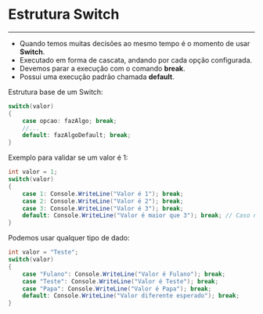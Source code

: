 # Estrutura Switch
---

- Quando temos muitas decisões ao mesmo tempo é o momento de usar __Switch__.
- Executado em forma de cascata, andando por cada opção configurada.
- Devemos parar a execução com o comando __break__.
- Possui uma execução padrão chamada __default__.

Estrutura base de um Switch:

```csharp
switch(valor)
{
    case opcao: fazAlgo; break;
    //...
    default: fazAlgoDefault; break;
}
```

Exemplo para validar se um valor é 1:

```csharp
int valor = 1;
switch(valor)
{
    case 1: Console.WriteLine("Valor é 1"); break;
    case 2: Console.WriteLine("Valor é 2"); break;
    case 3: Console.WriteLine("Valor é 3"); break;
    default: Console.WriteLine("Valor é maior que 3"); break; // Caso não for 1,2 ou 3
}
```

Podemos usar qualquer tipo de dado:

```csharp
int valor = "Teste";
switch(valor)
{
    case "Fulano": Console.WriteLine("Valor é Fulano"); break;
    case "Teste": Console.WriteLine("Valor é Teste"); break;
    case "Papa": Console.WriteLine("Valor é Papa"); break;
    default: Console.WriteLine("Valor diferente esperado"); break;
}
